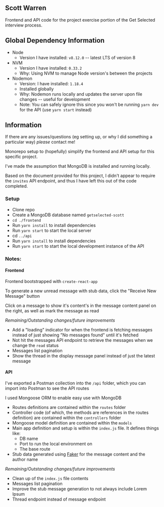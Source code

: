 ## Scott Warren

Frontend and API code for the project exercise portion of the Get Selected interview process.

## Global Dependency Information

* Node
  * Version I have installed: `v8.12.0` -- latest LTS of version 8
* NVM
  * Version I have installed: `0.33.2`
  * Why: Using NVM to manage Node version's between the projects
* Nodemon
  * Version: I have installed: `1.18.4`
  * Installed globally
  * Why: Nodemon runs locally and updates the server upon file changes -- useful for development
  * Note: You can safely ignore this since you won't be running `yarn dev` for the API (use `yarn start` instead)

## Information

If there are any issues/questions (eg setting up, or why I did something a particular way) _please_ contact me!

Monorepo setup to (hopefully) simplify the frontend and API setup for this specific project.

I've made the assumption that MongoDB is installed and running locally.

Based on the document provided for this project, I didn't appear to require the `invites` API endpoint, and thus I have left this out of the code completed.

### Setup

* Clone repo
* Create a MongoDB database named `getselected-scott`
* `cd ./frontend`
* Run `yarn install` to install dependencies
* Run `yarn start` to start the local server
* cd `../api`
* Run `yarn install` to install dependencies
* Run `yarn start` to start the local development instance of the API

### Notes:

#### Frontend

Frontend bootstrapped with `create-react-app`

To generate a new unread message with stub data, click the "Receive New Message" button

Click on a message to show it's content's in the message content panel on the right, as well as mark the message as read


*Remaining/Outstanding changes/future improvements*

 * Add a "loading" indicator for when the frontend is fetching messages instead of just showing "No messages found" until it's fetched
 * Not hit the messages API endpoint to retrieve the messages when we change the `read` status
 * Messages list pagination
 * Show the thread in the display message panel instead of just the latest message

#### API

I've exported a Postman collection into the `/api` folder, which you can import into Postman to see the API routes

I used Mongoose ORM to enable easy use with MongoDB

* Routes definitions are contained within the `routes` folder
* Controller code (of which, the methods are references in the routes definition) are contained within the `controllers` folder
* Mongoose model definition are contained within the `models`
* Main app definition and setup is within the `index.js` file. It defines things like:
  * DB name
  * Port to run the local environment on
  * The base route
* Stub data generated using [Faker](https://github.com/marak/Faker.js/) for the message content and the author name

*Remaining/Outstanding changes/future improvements*
 * Clean up of the `index.js` file contents
 * Messages list pagination
 * Improve the stub message generation to not always include Lorem Ipsum
 * Thread endpoint instead of message endpoint